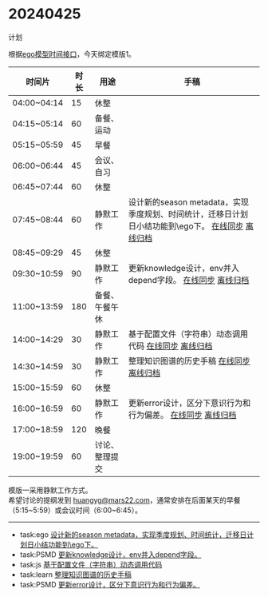 # 20240425

计划  

根据[ego模型时间接口](https://gitee.com/hyg/blog/blob/master/timeflow.md)，今天绑定模版1。

| 时间片 | 时长 | 用途 | 手稿 |  
| --- | --- | --- | --- |  
| 04:00~04:14 | 15 | 休整 |  |  
| 04:15~05:14 | 60 | 备餐、运动 |  |  
| 05:15~05:59 | 45 | 早餐 |  |  
| 06:00~06:44 | 45 | 会议、自习 |  |  
| 06:45~07:44 | 60 | 休整 |  |  
| 07:45~08:44 | 60 | 静默工作 | 设计新的season metadata，实现季度规划、时间统计，迁移日计划日小结功能到\ego下。  [在线同步](http://simp.ly/p/xtgD4F) [离线归档](../../draft/2024/04/20240425074500.md) |  
| 08:45~09:29 | 45 | 休整 |  |  
| 09:30~10:59 | 90 | 静默工作 | 更新knowledge设计，env并入depend字段。  [在线同步](http://simp.ly/p/j1SspP) [离线归档](../../draft/2024/04/20240425093000.md) |  
| 11:00~13:59 | 180 | 备餐、午餐午休 |  |  
| 14:00~14:29 | 30 | 静默工作 | 基于配置文件（字符串）动态调用代码  [在线同步](http://simp.ly/p/8t3vlk) [离线归档](../../draft/2024/04/20240425140000.md) |  
| 14:30~14:59 | 30 | 静默工作 | 整理知识图谱的历史手稿  [在线同步](http://simp.ly/p/5k9gJy) [离线归档](../../draft/2024/04/20240425143000.md) |  
| 15:00~15:59 | 60 | 休整 |  |  
| 16:00~16:59 | 60 | 静默工作 | 更新error设计，区分下意识行为和行为偏差。  [在线同步](http://simp.ly/p/4QDThK) [离线归档](../../draft/2024/04/20240425160000.md) |  
| 17:00~18:59 | 120 | 晚餐 |  |  
| 19:00~19:59 | 60 | 讨论、整理提交 |  |  

模版一采用静默工作方式。  
希望讨论的提纲发到 [huangyg@mars22.com](mailto:huangyg@mars22.com)，通常安排在后面某天的早餐（5:15~5:59）或会议时间（6:00~6:45）。


---

- task:ego  [设计新的season metadata，实现季度规划、时间统计，迁移日计划日小结功能到\ego下。](../../../draft/2024/04/20240425074500.md)
- task:PSMD  [更新knowledge设计，env并入depend字段。](../../../draft/2024/04/20240425093000.md)
- task:js  [基于配置文件（字符串）动态调用代码](../../../draft/2024/04/20240425140000.md)
- task:learn  [整理知识图谱的历史手稿](../../../draft/2024/04/20240425143000.md)
- task:PSMD  [更新error设计，区分下意识行为和行为偏差。](../../../draft/2024/04/20240425160000.md)
